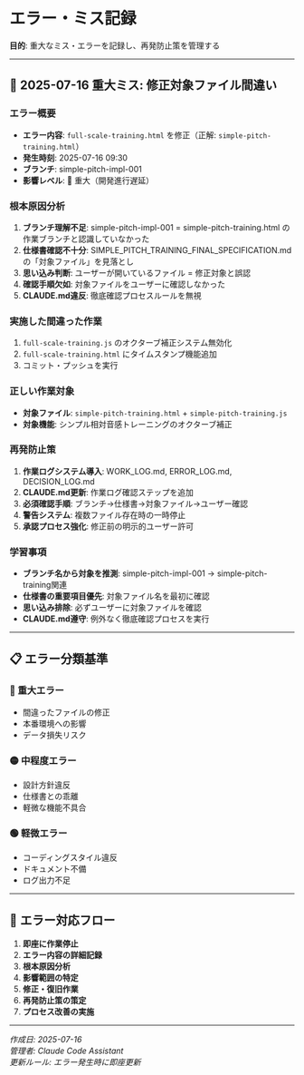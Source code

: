 # エラー・ミス記録

**目的**: 重大なミス・エラーを記録し、再発防止策を管理する

---

## 🚨 2025-07-16 重大ミス: 修正対象ファイル間違い

### エラー概要
- **エラー内容**: `full-scale-training.html` を修正（正解: `simple-pitch-training.html`）
- **発生時刻**: 2025-07-16 09:30
- **ブランチ**: simple-pitch-impl-001
- **影響レベル**: 🔴 重大（開発進行遅延）

### 根本原因分析
1. **ブランチ理解不足**: simple-pitch-impl-001 = simple-pitch-training.html の作業ブランチと認識していなかった
2. **仕様書確認不十分**: SIMPLE_PITCH_TRAINING_FINAL_SPECIFICATION.md の「対象ファイル」を見落とし
3. **思い込み判断**: ユーザーが開いているファイル = 修正対象と誤認
4. **確認手順欠如**: 対象ファイルをユーザーに確認しなかった
5. **CLAUDE.md違反**: 徹底確認プロセスルールを無視

### 実施した間違った作業
1. `full-scale-training.js` のオクターブ補正システム無効化
2. `full-scale-training.html` にタイムスタンプ機能追加
3. コミット・プッシュを実行

### 正しい作業対象
- **対象ファイル**: `simple-pitch-training.html` + `simple-pitch-training.js`
- **対象機能**: シンプル相対音感トレーニングのオクターブ補正

### 再発防止策
1. **作業ログシステム導入**: WORK_LOG.md, ERROR_LOG.md, DECISION_LOG.md
2. **CLAUDE.md更新**: 作業ログ確認ステップを追加
3. **必須確認手順**: ブランチ→仕様書→対象ファイル→ユーザー確認
4. **警告システム**: 複数ファイル存在時の一時停止
5. **承認プロセス強化**: 修正前の明示的ユーザー許可

### 学習事項
- **ブランチ名から対象を推測**: simple-pitch-impl-001 → simple-pitch-training関連
- **仕様書の重要項目優先**: 対象ファイル名を最初に確認
- **思い込み排除**: 必ずユーザーに対象ファイルを確認
- **CLAUDE.md遵守**: 例外なく徹底確認プロセスを実行

---

## 📋 エラー分類基準

### 🔴 重大エラー
- 間違ったファイルの修正
- 本番環境への影響
- データ損失リスク

### 🟡 中程度エラー
- 設計方針違反
- 仕様書との乖離
- 軽微な機能不具合

### 🟢 軽微エラー
- コーディングスタイル違反
- ドキュメント不備
- ログ出力不足

---

## 🔄 エラー対応フロー

1. **即座に作業停止**
2. **エラー内容の詳細記録**
3. **根本原因分析**
4. **影響範囲の特定**
5. **修正・復旧作業**
6. **再発防止策の策定**
7. **プロセス改善の実施**

---

*作成日: 2025-07-16*  
*管理者: Claude Code Assistant*  
*更新ルール: エラー発生時に即座更新*